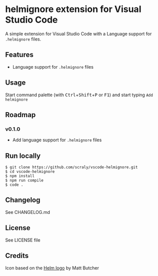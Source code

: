# helmignore extension for Visual Studio Code

A simple extension for Visual Studio Code with a Language support for `.helmignore` files.

## Features

- Language support for `.helmignore` files

## Usage

Start command palette (with <kbd>Ctrl</kbd>+<kbd>Shift</kbd>+<kbd>P</kbd> or <kbd>F1</kbd>) and start typing `Add helmignore`

## Roadmap

### v0.1.0

- Add language support for `.helmignore` files

## Run locally

```
$ git clone https://github.com/scraly/vscode-helmignore.git
$ cd vscode-helmignore
$ npm install
$ npm run compile
$ code .
```

## Changelog

See CHANGELOG.md

## License

See LICENSE file

## Credits

Icon based on the [Helm logo](https://github.com/helm/helm/tree/master/docs/logos) by Matt Butcher

